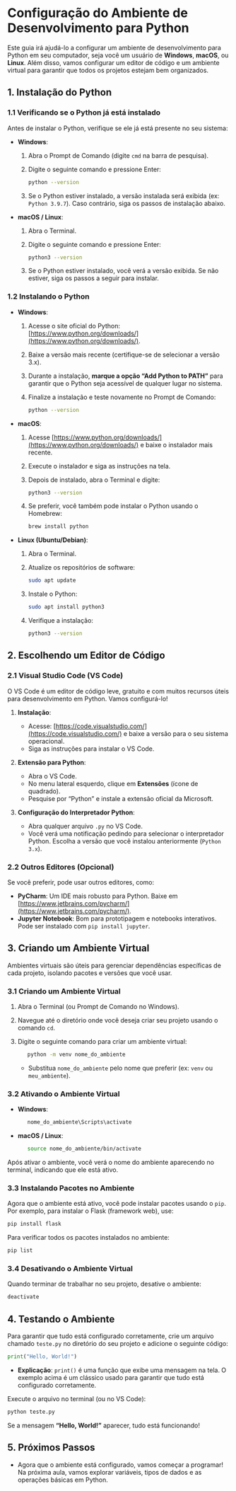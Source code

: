 # Configuração do Ambiente de Desenvolvimento para Python

Este guia irá ajudá-lo a configurar um ambiente de desenvolvimento para Python em seu computador, seja você um usuário de **Windows**, **macOS**, ou **Linux**. Além disso, vamos configurar um editor de código e um ambiente virtual para garantir que todos os projetos estejam bem organizados.

## 1. Instalação do Python

### 1.1 Verificando se o Python já está instalado

Antes de instalar o Python, verifique se ele já está presente no seu sistema:

- **Windows**:
   1. Abra o Prompt de Comando (digite `cmd` na barra de pesquisa).
   2. Digite o seguinte comando e pressione Enter:

      ```bash
      python --version
      ```

   3. Se o Python estiver instalado, a versão instalada será exibida (ex: `Python 3.9.7`). Caso contrário, siga os passos de instalação abaixo.

- **macOS / Linux**:
   1. Abra o Terminal.
   2. Digite o seguinte comando e pressione Enter:

      ```bash
      python3 --version
      ```

   3. Se o Python estiver instalado, você verá a versão exibida. Se não estiver, siga os passos a seguir para instalar.

### 1.2 Instalando o Python

- **Windows**:
   1. Acesse o site oficial do Python: [https://www.python.org/downloads/](https://www.python.org/downloads/).
   2. Baixe a versão mais recente (certifique-se de selecionar a versão 3.x).
   3. Durante a instalação, **marque a opção “Add Python to PATH”** para garantir que o Python seja acessível de qualquer lugar no sistema.
   4. Finalize a instalação e teste novamente no Prompt de Comando:

      ```bash
      python --version
      ```

- **macOS**:
   1. Acesse [https://www.python.org/downloads/](https://www.python.org/downloads/) e baixe o instalador mais recente.
   2. Execute o instalador e siga as instruções na tela.
   3. Depois de instalado, abra o Terminal e digite:

      ```bash
      python3 --version
      ```

   4. Se preferir, você também pode instalar o Python usando o Homebrew:

      ```bash
      brew install python
      ```

- **Linux (Ubuntu/Debian)**:
   1. Abra o Terminal.
   2. Atualize os repositórios de software:

      ```bash
      sudo apt update
      ```

   3. Instale o Python:

      ```bash
      sudo apt install python3
      ```

   4. Verifique a instalação:

      ```bash
      python3 --version
      ```

## 2. Escolhendo um Editor de Código

### 2.1 Visual Studio Code (VS Code)

O VS Code é um editor de código leve, gratuito e com muitos recursos úteis para desenvolvimento em Python. Vamos configurá-lo!

1. **Instalação**:
   - Acesse: [https://code.visualstudio.com/](https://code.visualstudio.com/) e baixe a versão para o seu sistema operacional.
   - Siga as instruções para instalar o VS Code.

2. **Extensão para Python**:
   - Abra o VS Code.
   - No menu lateral esquerdo, clique em **Extensões** (ícone de quadrado).
   - Pesquise por “Python” e instale a extensão oficial da Microsoft.

3. **Configuração do Interpretador Python**:
   - Abra qualquer arquivo `.py` no VS Code.
   - Você verá uma notificação pedindo para selecionar o interpretador Python. Escolha a versão que você instalou anteriormente (`Python 3.x`).

### 2.2 Outros Editores (Opcional)

Se você preferir, pode usar outros editores, como:

- **PyCharm**: Um IDE mais robusto para Python. Baixe em [https://www.jetbrains.com/pycharm/](https://www.jetbrains.com/pycharm/).
- **Jupyter Notebook**: Bom para prototipagem e notebooks interativos. Pode ser instalado com `pip install jupyter`.

## 3. Criando um Ambiente Virtual

Ambientes virtuais são úteis para gerenciar dependências específicas de cada projeto, isolando pacotes e versões que você usar.

### 3.1 Criando um Ambiente Virtual

1. Abra o Terminal (ou Prompt de Comando no Windows).
2. Navegue até o diretório onde você deseja criar seu projeto usando o comando `cd`.
3. Digite o seguinte comando para criar um ambiente virtual:

   ```bash
      python -m venv nome_do_ambiente
   ```

   - Substitua `nome_do_ambiente` pelo nome que preferir (ex: `venv` ou `meu_ambiente`).

### 3.2 Ativando o Ambiente Virtual

- **Windows**:

   ```bash
      nome_do_ambiente\Scripts\activate
   ```

- **macOS / Linux**:

   ```bash
      source nome_do_ambiente/bin/activate
   ```

Após ativar o ambiente, você verá o nome do ambiente aparecendo no terminal, indicando que ele está ativo.

### 3.3 Instalando Pacotes no Ambiente

Agora que o ambiente está ativo, você pode instalar pacotes usando o `pip`. Por exemplo, para instalar o Flask (framework web), use:

```bash
pip install flask
```

Para verificar todos os pacotes instalados no ambiente:

```bash
pip list
```

### 3.4 Desativando o Ambiente Virtual

Quando terminar de trabalhar no seu projeto, desative o ambiente:

```bash
deactivate
```

## 4. Testando o Ambiente

Para garantir que tudo está configurado corretamente, crie um arquivo chamado `teste.py` no diretório do seu projeto e adicione o seguinte código:

```python
print("Hello, World!")
```

- **Explicação**: `print()` é uma função que exibe uma mensagem na tela. O exemplo acima é um clássico usado para garantir que tudo está configurado corretamente.

Execute o arquivo no terminal (ou no VS Code):

```bash
python teste.py
```

Se a mensagem **“Hello, World!”** aparecer, tudo está funcionando!

## 5. Próximos Passos

- Agora que o ambiente está configurado, vamos começar a programar! Na próxima aula, vamos explorar variáveis, tipos de dados e as operações básicas em Python.
